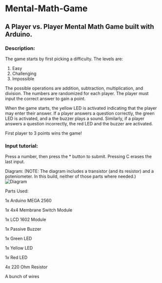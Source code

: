 # Mental-Math-Game
## A Player vs. Player Mental Math Game built with Arduino.

### Description: 

The game starts by first picking a difficulty. The levels are:
1. Easy
2. Challenging
3. Impossible

The possible operations are addition, subtraction, multiplication, and division.
The numbers are randomized for each player. The player must input the correct answer to gain a point.

When the game starts, the yellow LED is activated indicating that the player may enter their answer. 
If a player answers a question correctly, the green LED is activated, and a the buzzer plays a sound.
Similarly, if a player answers a question incorrectly, the red LED and the buzzer are activated. 

First player to 3 points wins the game! 

### Input tutorial:

Press a number, then press the * button to submit. Pressing C erases the last input.



Diagram: (NOTE: The diagram includes a transistor (and its resistor) and a poteniometer. In this build, neither of those parts where needed.)
![Diagram](https://user-images.githubusercontent.com/44332803/207449036-07c5c159-a609-4117-ab8e-ed2d2ccf770a.png)


Parts Used:

  1x Arduino MEGA 2560

  1x 4x4 Membrane Switch Module

  1x LCD 1602 Module

  1x Passive Buzzer

  1x Green LED

  1x Yellow LED

  1x Red LED

  4x 220 Ohm Resistor 

  A bunch of wires
